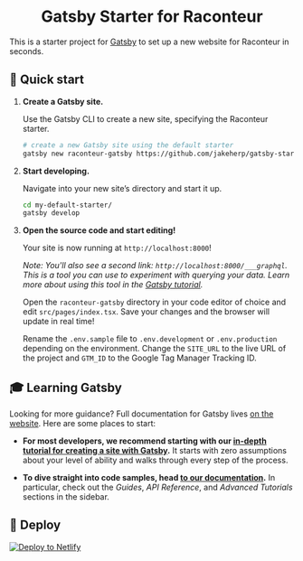 <h1 align="center">
  Gatsby Starter for Raconteur
</h1>

This is a starter project for [Gatsby](https://www.gatsbyjs.org/) to set up a new website for Raconteur in seconds.

## 🚀 Quick start

1.  **Create a Gatsby site.**

    Use the Gatsby CLI to create a new site, specifying the Raconteur starter.

    ```sh
    # create a new Gatsby site using the default starter
    gatsby new raconteur-gatsby https://github.com/jakeherp/gatsby-starter-raconteur
    ```

1.  **Start developing.**

    Navigate into your new site’s directory and start it up.

    ```sh
    cd my-default-starter/
    gatsby develop
    ```

1.  **Open the source code and start editing!**

    Your site is now running at `http://localhost:8000`!

    _Note: You'll also see a second link: _`http://localhost:8000/___graphql`_. This is a tool you can use to experiment with querying your data. Learn more about using this tool in the [Gatsby tutorial](https://www.gatsbyjs.org/tutorial/part-five/#introducing-graphiql)._

    Open the `raconteur-gatsby` directory in your code editor of choice and edit `src/pages/index.tsx`. Save your changes and the browser will update in real time!

    Rename the `.env.sample` file to `.env.development` or `.env.production` depending on the environment.
    Change the `SITE_URL` to the live URL of the project and `GTM_ID` to the Google Tag Manager Tracking ID.

## 🎓 Learning Gatsby

Looking for more guidance? Full documentation for Gatsby lives [on the website](https://www.gatsbyjs.org/). Here are some places to start:

- **For most developers, we recommend starting with our [in-depth tutorial for creating a site with Gatsby](https://www.gatsbyjs.org/tutorial/).** It starts with zero assumptions about your level of ability and walks through every step of the process.

- **To dive straight into code samples, head [to our documentation](https://www.gatsbyjs.org/docs/).** In particular, check out the _Guides_, _API Reference_, and _Advanced Tutorials_ sections in the sidebar.

## 💫 Deploy

[![Deploy to Netlify](https://www.netlify.com/img/deploy/button.svg)](https://app.netlify.com/start/deploy?repository=https://github.com/gatsbyjs/gatsby-starter-default)
